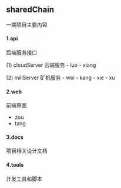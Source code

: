 ## sharedChain
一期项目主要内容

#### 1.api 

后端服务接口

(1) cloudServer 云端服务 
    - luo
    - xiang
    
(2)	millServer 矿机服务
    - wei
    - kang
    - xie 
    - xu
    
#### 2.web 

前端界面
- zou
- tang
#### 3.docs

项目相关设计文档


#### 4.tools 

开发工具和脚本
